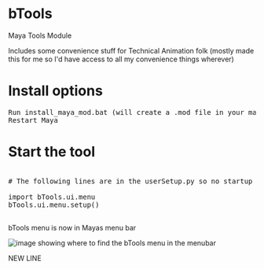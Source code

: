 # bTools
Maya Tools Module

Includes some convenience stuff for Technical Animation folk (mostly made this for me so I'd have access to all my convenience things wherever)

# Install options

<pre>
Run install_maya_mod.bat (will create a .mod file in your maya/modules folder)
Restart Maya
</pre>


# Start the tool
<pre>

# The following lines are in the userSetup.py so no startup script is required.

import bTools.ui.menu
bTools.ui.menu.setup()

</pre>

bTools menu is now in Mayas menu bar

![image showing where to find the bTools menu in the menubar](https://raw.githubusercontent.com/rBrenick/bTools/master/docs/example_image.png)


NEW LINE
